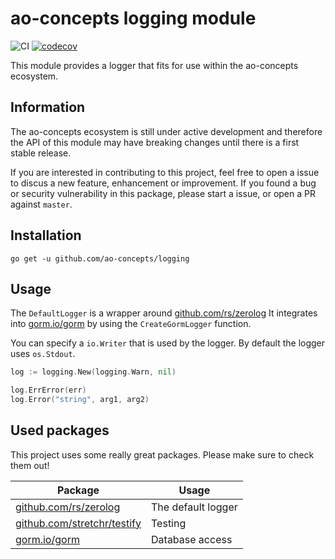 # ao-concepts logging module

![CI](https://github.com/ao-concepts/logging/workflows/CI/badge.svg)
[![codecov](https://codecov.io/gh/ao-concepts/logging/branch/master/graph/badge.svg?token=AQVUZTRGQS)](https://codecov.io/gh/ao-concepts/logging)

This module provides a logger that fits for use within the ao-concepts ecosystem.

## Information

The ao-concepts ecosystem is still under active development and therefore the API of this module may have breaking changes until there is a first stable release.

If you are interested in contributing to this project, feel free to open a issue to discus a new feature, enhancement or improvement. If you found a bug or security vulnerability in this package, please start a issue, or open a PR against `master`.

## Installation

```
go get -u github.com/ao-concepts/logging
```

## Usage

The `DefaultLogger` is a wrapper around [github.com/rs/zerolog](https://github.com/rs/zerolog) 
It integrates into [gorm.io/gorm](https://gorm.io/gorm) by using the `CreateGormLogger` function.

You can specify a `io.Writer` that is used by the logger. By default the logger uses `os.Stdout`.

```go
log := logging.New(logging.Warn, nil)

log.ErrError(err)
log.Error("string", arg1, arg2)
```

## Used packages 

This project uses some really great packages. Please make sure to check them out!

| Package                                                            | Usage              |
| ------------------------------------------------------------------ | ------------------ |
| [github.com/rs/zerolog](https://github.com/rs/zerolog)             | The default logger |
| [github.com/stretchr/testify](https://github.com/stretchr/testify) | Testing            |
| [gorm.io/gorm](gorm.io/gorm)                                       | Database access    |
